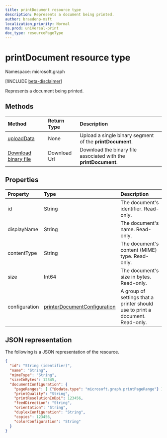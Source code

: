 ```yaml
---
title: printDocument resource type
description: Represents a document being printed.
author: braedenp-msft
localization_priority: Normal
ms.prod: universal-print
doc_type: resourcePageType
---
```


# printDocument resource type

Namespace: microsoft.graph

[!INCLUDE [beta-disclaimer](../../includes/beta-disclaimer.md)]

Represents a document being printed.

## Methods

| Method       | Return Type | Description |
|:-------------|:------------|:------------|
| [uploadData](../api/printdocument-uploaddata.md) | None | Upload a single binary segment of the **printDocument**. |
| [Download binary file](../api/printdocument-get-file.md) | Download Url | Download the binary file associated with the **printDocument**. |

## Properties
| Property     | Type        | Description |
|:-------------|:------------|:------------|
|id|String|The document's identifier. Read-only.|
|displayName|String|The document's name. Read-only.|
|contentType|String|The document's content (MIME) type. Read-only.|
|size|Int64|The document's size in bytes. Read-only.|
|configuration|[printerDocumentConfiguration](printerdocumentconfiguration.md) |A group of settings that a printer should use to print a document. Read-only.|

## JSON representation

The following is a JSON representation of the resource.

<!-- {
  "blockType": "resource",
  "optionalProperties": [

  ],
  "@odata.type": "microsoft.graph.printDocument"
}-->

```json
{
  "id": "String (identifier)",
  "name": "String",
  "mimeType": "String",
  "sizeInBytes": 12345,
  "documentConfiguration": {
    "pageRanges": [ {"@odata.type": "microsoft.graph.printPageRange"} ],
    "printQuality": "String",
    "printResolutionInDpi": 123456,
    "feedDirection": "String",
    "orientation": "String",
    "duplexConfiguration": "String",
    "copies": 123456,
    "colorConfiguration": "String"
  }
}

```


